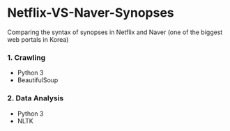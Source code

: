 # Netflix-VS-Naver-Synopses
Comparing the syntax of synopses in Netflix and Naver (one of the biggest web portals in Korea)

### 1. Crawling 
- Python 3
- BeautifulSoup

### 2. Data Analysis
- Python 3
- NLTK
